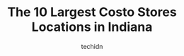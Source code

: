---
layout: ampstory
image: https://i0.wp.com/paketmu.com/wp-content/uploads/2023/06/costco-wholesale-0-in-indiana-1686367313.jpeg?resize=640,853
author: techidn
featured: false
description: Explore the diverse Costo Store scene in Indiana, home to an incredible selection of 10 establishments catering to every taste. Whether youre in search of iconic favorites or undiscovered t
title: The 10 Largest Costo Stores Locations in Indiana
cover:
   title: The 10 Largest Costo Stores Locations in Indiana
   subtitle: RICKPATE
   background: https://paketmu.com/wp-content/uploads/2023/06/costco-wholesale-0-in-indiana-1686367313.jpeg

pages: 
 - layout: thirds
   top: <h1>#1 Costco Wholesale</h1>
   bottom: "<p>They have THE best sheet cakes. You honestly cant go wrong. They will only decorate to what is offered, but they are usually very accommodating with basic stuff.</p>"
   background: https://paketmu.com/wp-content/uploads/2023/06/costco-wholesale-1-in-indiana-1686367314.jpeg
   backgroundblur: true
 - layout: thirds
   top: <h1>#2 Costco Wholesale</h1>
   bottom: "<p>This is a very busy Costco, but the staff is nice. I wish they would corral people around the checkout better, people tend to clump up like sheep and not line up at the c</p>"
   background: https://paketmu.com/wp-content/uploads/2023/06/costco-wholesale-2-in-indiana-1686367315.jpeg
   cta:
      link: https://paketmu.com/the-10-largest-costo-stores-locations-in-indiana/
      text: The 10 Largest Costo Stores Locations in Indiana
 - layout: thirds
   top: <h1>#3 Costco Wholesale</h1>
   bottom: "<p>Always the best 👌  I found  every thing I need</p>"
   background: https://paketmu.com/wp-content/uploads/2023/06/costco-wholesale-3-in-indiana-1686367316.jpeg
   cta:
      link: https://paketmu.com/the-10-largest-costo-stores-locations-in-indiana/
      text: The 10 Largest Costo Stores Locations in Indiana
 - layout: thirds
   top: <h1>#4 Costco Wholesale</h1>
   bottom: "<p>9010 Michigan Rd, Indianapolis, IN 46268, United States</p>"
   background: https://plus.unsplash.com/premium_photo-1664640458616-3c74f8cb4589?ixlib=rb-4.0.3&ixid=MnwxMjA3fDB8MHxwaG90by1wYWdlfHx8fGVufDB8fHx8&auto=format&fit=crop&w=640&h=853&q=80
   cta:
      link: https://paketmu.com/the-10-largest-costo-stores-locations-in-indiana/
      text: The 10 Largest Costo Stores Locations in Indiana
 - layout: thirds
   top: <h1>#5 Costco Wholesale</h1>
   bottom: "<p>4628 E County Line Rd, Indianapolis, IN 46237, United States</p>"
   background: https://images.unsplash.com/photo-1549241520-425e3dfc01cb?ixlib=rb-4.0.3&ixid=MnwxMjA3fDB8MHxwaG90by1wYWdlfHx8fGVufDB8fHx8&auto=format&fit=crop&w=640&h=853&q=80
   cta:
      link: https://paketmu.com/the-10-largest-costo-stores-locations-in-indiana/
      text: The 10 Largest Costo Stores Locations in Indiana
 - layout: thirds
   top: <h1>#6 Costco Wholesale</h1>
   bottom: "<p>5110 Value Dr, Fort Wayne, IN 46808, United States</p>"
   background: https://images.unsplash.com/photo-1510906594845-bc082582c8cc?ixlib=rb-4.0.3&ixid=MnwxMjA3fDB8MHxwaG90by1wYWdlfHx8fGVufDB8fHx8&auto=format&fit=crop&w=640&h=853&q=80
   cta:
      link: https://paketmu.com/the-10-largest-costo-stores-locations-in-indiana/
      text: The 10 Largest Costo Stores Locations in Indiana
 - layout: thirds
   top: <h1>#7 Costco Wholesale</h1>
   bottom: "<p>1201 Cross Pointe Pl, Evansville, IN 47715, United States</p>"
   background: https://images.unsplash.com/photo-1597773150796-e5c14ebecbf5?ixlib=rb-4.0.3&ixid=MnwxMjA3fDB8MHxwaG90by1wYWdlfHx8fGVufDB8fHx8&auto=format&fit=crop&w=640&h=853&q=80
   cta:
      link: https://paketmu.com/the-10-largest-costo-stores-locations-in-indiana/
      text: The 10 Largest Costo Stores Locations in Indiana
 - layout: thirds
   middle: Continue reading...
   background: https://images.unsplash.com/photo-1595364397663-fca4f075d796?ixlib=rb-4.0.3&ixid=MnwxMjA3fDB8MHxwaG90by1wYWdlfHx8fGVufDB8fHx8&auto=format&fit=crop&w=640&h=853&q=80
   cta:
      link: https://paketmu.com/the-10-largest-costo-stores-locations-in-indiana/
      text: The 10 Largest Costo Stores Locations in Indiana
      
---